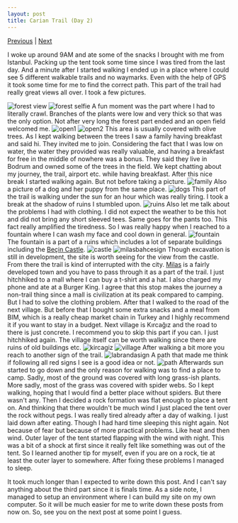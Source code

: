 ```yaml
---
layout: post
title: Carian Trail (Day 2)
---
```

[Previous](/Carian-Trail-(Day-1)/) &#124; [Next](/Carian-Trail-(Day-3)/)

I woke up around 9AM and ate some of the snacks I brought with me from Istanbul. Packing up the tent took some time since I was tired from the last day. And a minute after I started walking I ended up in a place where I could see 5 different walkable trails and no waymarks.
Even with the help of GPS it took some time for me to find the correct path. This part of the trail had really great views all over. I took a few pictures.
<!--break-->
![forest view](/images/cariantrail/forestview.jpeg "Forest View")
![forest selfie](/images/cariantrail/forest.jpeg "Forest Selfie")
A fun moment was the part where I had to literally crawl. Branches of the plants were low and very thick so that was the only option. Not after very long the forest part ended and an open field welcomed me.
![open1](/images/cariantrail/open1.jpeg "Open Field")
![open2](/images/cariantrail/open2.jpeg "Open Field")
This area is usually covered with olive trees. As I kept walking between the trees I saw a family having breakfast and said hi. They invited me to join. Considering the fact that I was low on water, the water they provided was really valuable, and having a breakfast for free in the middle of nowhere was a bonus.
They said they live in Bodrum and owned some of the trees in the field. We kept chatting about my journey, the trail, airport etc. while having breakfast.
After this nice break I started walking again. But not before taking a picture.
![family](/images/cariantrail/breakfast.jpeg "Ismet&Elif")
Also a picture of a dog and her puppy from the same place.
![dogs](/images/cariantrail/dogs.jpeg "Dogs")
This part of the trail is walking under the sun for an hour which was really tiring. I took a break at the shadow of ruins I stumbled upon.
![ruins](/images/cariantrail/ruins.jpeg "ruins")
Also let me talk about the problems I had with clothing. I did not expect the weather to be this hot and did not bring any short sleeved tees. Same goes for the pants too. This fact really amplified the tiredness. So I was really happy when I reached to a fountain where I can wash my face and cool down in general.
![fountain](/images/cariantrail/fountain.jpeg "Fountain")
The fountain is a part of a ruins which includes a lot of separate buildings including the [Beçin Castle](https://en.wikipedia.org/wiki/Be%C3%A7in).
![castle](/images/cariantrail/castle.jpeg "castle")
![milasbahcesign](/images/cariantrail/milasbahcesign.jpeg "milasbahcesign")
Though excavation is still in development, the site is worth seeing for the view from the castle. From there the trail is kind of interrupted with the city. [Milas](https://en.wikipedia.org/wiki/Milas) is a fairly developed town and you have to pass through it as a part of the trail. I just hitchhiked to a mall where I can buy a t-shirt and a hat. I also charged my phone and ate at a Burger King. I agree that this stop makes the journey a non-trail thing since a mall is civilization at its peak compared to camping. But I had to solve the clothing problem.
After that I walked to the road of the next village. But before that I bought some extra snacks and a meal from BIM, which is a really cheap market chain in Turkey and I highly recommend it if you want to stay in a budget. Next village is Kırcağız and the road to there is just concrete. I recommend you to skip this part if you can. I just hitchhiked again.
The village itself can be worth walking since there are ruins of old buildings etc.
![kircagiz](/images/cariantrail/kircagiz.jpeg "kircagiz")
![village](/images/cariantrail/village.jpeg "Village")
After walking a bit more you reach to another sign of the trail.
![labrandasign](/images/cariantrail/labrandasign.jpeg "labrandasign")
A path that made me think if following all red signs I see is a good idea or not.
![path](/images/cariantrail/path.jpeg "path")
Afterwards sun started to go down and the only reason for walking was to find a place to camp. Sadly, most of the ground was covered with long grass-ish plants. More sadly, most of the grass was covered with spider webs. So I kept walking, hoping that I would find a better place without spiders.
But there wasn't any. Then I decided a rock formation was flat enough to place a tent on. And thinking that there wouldn't be much wind I just placed the tent over the rock without pegs. I was really tired already after a day of walking. I just laid down after eating. Though I had hard time sleeping this night again. Not because of fear but because of more practical problems. Like heat and then wind. Outer layer of the tent started flapping with the wind with night. This was a bit of a shock at first since it really felt like something was out of the tent. So I learned another tip for myself, even if you are on a rock, tie at least the outer layer to somewhere. After fixing these problems I managed to sleep.

It took much longer than I expected to write down this post. And I can't say anything about the third part since it is finals time. As a side note, I managed to setup an environment where I can build my site on my own computer. So it will be much easier for me to write down these posts from now on. So, see you on the next post at some point I guess.





